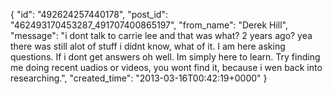  {
   "id": "492624257440178",
   "post_id": "462493170453287_491707400865197",
   "from_name": "Derek Hill",
   "message": "i dont talk to carrie lee and that was what? 2 years ago? yea there was still alot of stuff i didnt know, what of it. I am here asking questions. If i dont get answers oh well. Im simply here to learn. Try finding me doing recent uadios or videos, you wont find it, because i wen back into researching.",
   "created_time": "2013-03-16T00:42:19+0000"
 }
